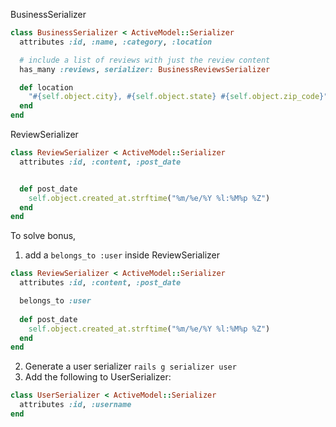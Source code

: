 BusinessSerializer

```rb
class BusinessSerializer < ActiveModel::Serializer
  attributes :id, :name, :category, :location

  # include a list of reviews with just the review content 
  has_many :reviews, serializer: BusinessReviewsSerializer

  def location 
    "#{self.object.city}, #{self.object.state} #{self.object.zip_code}"
  end
end
```

ReviewSerializer

```rb
class ReviewSerializer < ActiveModel::Serializer
  attributes :id, :content, :post_date


  def post_date
    self.object.created_at.strftime("%m/%e/%Y %l:%M%p %Z")
  end 
end
```

To solve bonus, 

1. add a `belongs_to :user` inside ReviewSerializer 

```rb
class ReviewSerializer < ActiveModel::Serializer
  attributes :id, :content, :post_date

  belongs_to :user
  
  def post_date
    self.object.created_at.strftime("%m/%e/%Y %l:%M%p %Z")
  end 
end
```

2. Generate a user serializer `rails g serializer user`
3. Add the following to UserSerializer:
```rb
class UserSerializer < ActiveModel::Serializer
  attributes :id, :username
end
```

